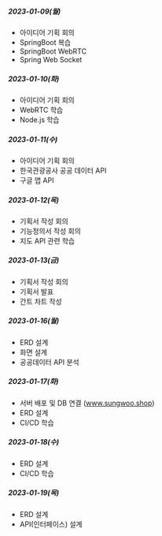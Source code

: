 ##### 2023-01-09(월)

- 아이디어 기획 회의
- SpringBoot 복습
- SpringBoot WebRTC
- Spring Web Socket

##### 2023-01-10(화)

- 아이디어 기획 회의
- WebRTC 학습
- Node.js 학습

##### 2023-01-11(수)

- 아이디어 기획 회의
- 한국관광공사 공공 데이터 API
- 구글 맵 API

##### 2023-01-12(목)

- 기획서 작성 회의
- 기능정의서 작성 회의
- 지도 API 관련 학습

##### 2023-01-13(금)

- 기획서 작성 회의
- 기획서 발표
- 간트 차트 작성

##### 2023-01-16(월)

- ERD 설계
- 화면 설계
- 공공데이터 API 분석

##### 2023-01-17(화)

- 서버 배포 및 DB 연결 (www.sungwoo.shop)
- ERD 설계
- CI/CD 학습

##### 2023-01-18(수)

- ERD 설계
- CI/CD 학습

##### 2023-01-19(목)

- ERD 설계
- API(인터페이스) 설계
